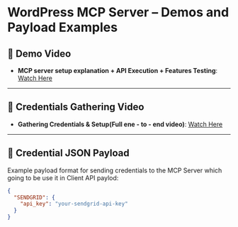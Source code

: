 # WordPress MCP Server – Demos and Payload Examples

## 🎥 Demo Video
- **MCP server setup explanation + API Execution + Features Testing**: [Watch Here](https://drive.google.com/file/d/1bPfY_c3bcYVWbTikWNuenHR4DXDAU1c_/view?usp=sharing&t=1)

---

## 🎥 Credentials Gathering Video
- **Gathering Credentials & Setup(Full ene - to - end video)**: [Watch Here](https://drive.google.com/file/d/1KFB6EcqVg3xiNH-cQWWnp-TIGuRIGoLZ/view?usp=sharing)

---

## 🔐 Credential JSON Payload
Example payload format for sending credentials to the MCP Server which going to be use it in Client API paylod:
```json
{
  "SENDGRID": {
    "api_key": "your-sendgrid-api-key"
  }
}
```
